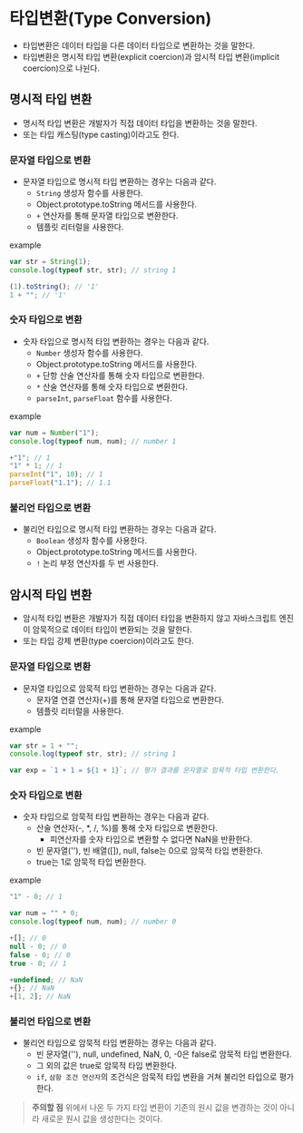# 타입변환(Type Conversion)

- 타입변환은 데이터 타입을 다른 데이터 타입으로 변환하는 것을 말한다.
- 타입변환은 명시적 타입 변환(explicit coercion)과 암시적 타입 변환(implicit coercion)으로 나뉜다.

## 명시적 타입 변환

- 명시적 타입 변환은 개발자가 직접 데이터 타입을 변환하는 것을 말한다.
- 또는 타입 캐스팅(type casting)이라고도 한다.

### 문자열 타입으로 변환

- 문자열 타입으로 명시적 타입 변환하는 경우는 다음과 같다.
  - `String` 생성자 함수를 사용한다.
  - Object.prototype.toString 메서드를 사용한다.
  - `+` 연산자를 통해 문자열 타입으로 변환한다.
  - 템플릿 리터럴을 사용한다.

example

```js
var str = String(1);
console.log(typeof str, str); // string 1

(1).toString(); // '1'
1 + ""; // '1'
```

### 숫자 타입으로 변환

- 숫자 타입으로 명시적 타입 변환하는 경우는 다음과 같다.
  - `Number` 생성자 함수를 사용한다.
  - Object.prototype.toString 메서드를 사용한다.
  - `+` 단항 산술 연산자를 통해 숫자 타입으로 변환한다.
  - `*` 산술 연산자를 통해 숫자 타입으로 변환한다.
  - `parseInt`, `parseFloat` 함수를 사용한다.

example

```js
var num = Number("1");
console.log(typeof num, num); // number 1

+"1"; // 1
"1" * 1; // 1
parseInt("1", 10); // 1
parseFloat("1.1"); // 1.1
```

### 불리언 타입으로 변환

- 불리언 타입으로 명시적 타입 변환하는 경우는 다음과 같다.
  - `Boolean` 생성자 함수를 사용한다.
  - Object.prototype.toString 메서드를 사용한다.
  - `!` 논리 부정 연산자를 두 번 사용한다.

## 암시적 타입 변환

- 암시적 타입 변환은 개발자가 직접 데이터 타입을 변환하지 않고 자바스크립트 엔진이 암묵적으로 데이터 타입이 변환되는 것을 말한다.
- 또는 타입 강제 변환(type coercion)이라고도 한다.

### 문자열 타입으로 변환

- 문자열 타입으로 암묵적 타입 변환하는 경우는 다음과 같다.
  - 문자열 연결 연산자(+)를 통해 문자열 타입으로 변환한다.
  - 템플릿 리터럴을 사용한다.

example

```js
var str = 1 + "";
console.log(typeof str, str); // string 1

var exp = `1 + 1 = ${1 + 1}`; // 평가 결과를 문자열로 암묵적 타입 변환한다.
```

### 숫자 타입으로 변환

- 숫자 타입으로 암묵적 타입 변환하는 경우는 다음과 같다.
  - 산술 연산자(-, \*, /, %)를 통해 숫자 타입으로 변환한다.
    - 피연산자를 숫자 타입으로 변환할 수 없다면 NaN을 반환한다.
  - 빈 문자열(''), 빈 배열([]), null, false는 0으로 암묵적 타입 변환한다.
  - true는 1로 암묵적 타입 변환한다.

example

```js
"1" - 0; // 1

var num = "" * 0;
console.log(typeof num, num); // number 0

+[]; // 0
null - 0; // 0
false - 0; // 0
true - 0; // 1

+undefined; // NaN
+{}; // NaN
+[1, 2]; // NaN
```

### 불리언 타입으로 변환

- 불리언 타입으로 암묵적 타입 변환하는 경우는 다음과 같다.
  - 빈 문자열(''), null, undefined, NaN, 0, -0은 false로 암묵적 타입 변환한다.
  - 그 외의 값은 true로 암묵적 타입 변환한다.
  - `if`, `삼항 조건 연산자`의 조건식은 암묵적 타입 변환을 거쳐 불리언 타입으로 평가한다.

> **주의할 점** 위에서 나온 두 가지 타입 변환이 기존의 원시 값을 변경하는 것이 아니라 새로운 원시 값을 생성한다는 것이다.
